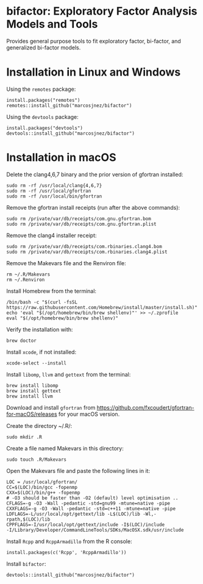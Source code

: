 # bifactor: Exploratory Factor Analysis Models and Tools

Provides general purpose tools to fit exploratory factor, bi-factor, and generalized bi-factor models.

# Installation in Linux and Windows

Using the `remotes` package:

    install.packages("remotes")
    remotes::install_github("marcosjnez/bifactor")
    
Using the `devtools` package:
    
    install.packages("devtools")
    devtools::install_github("marcosjnez/bifactor")

# Installation in macOS

Delete the clang4,6,7 binary and the prior version of gfortran installed:

    sudo rm -rf /usr/local/clang{4,6,7}
    sudo rm -rf /usr/local/gfortran
    sudo rm -rf /usr/local/bin/gfortran

Remove the gfortran install receipts (run after the above commands):

    sudo rm /private/var/db/receipts/com.gnu.gfortran.bom
    sudo rm /private/var/db/receipts/com.gnu.gfortran.plist

Remove the clang4 installer receipt:

    sudo rm /private/var/db/receipts/com.rbinaries.clang4.bom
    sudo rm /private/var/db/receipts/com.rbinaries.clang4.plist

Remove the Makevars file and the Renviron file:
   
    rm ~/.R/Makevars
    rm ~/.Renviron

Install Homebrew from the terminal:

    /bin/bash -c "$(curl -fsSL https://raw.githubusercontent.com/Homebrew/install/master/install.sh)"                                
    echo 'eval "$(/opt/homebrew/bin/brew shellenv)"' >> ~/.zprofile
    eval "$(/opt/homebrew/bin/brew shellenv)"

Verify the installation with:

    brew doctor

Install `xcode`, if not installed:

    xcode-select --install

Install `libomp`, `llvm` and `gettext` from the terminal:

    brew install libomp
    brew install gettext
    brew install llvm

Download and install `gfortran` from https://github.com/fxcoudert/gfortran-for-macOS/releases for your macOS version.

Create the directory ~/.R/:

    sudo mkdir .R

Create a file named Makevars in this directory:

    sudo touch .R/Makevars

Open the Makevars file and paste the following lines in it:

    LOC = /usr/local/gfortran/
    CC=$(LOC)/bin/gcc -fopenmp
    CXX=$(LOC)/bin/g++ -fopenmp
    # -O3 should be faster than -O2 (default) level optimisation ..
    CFLAGS=-g -O3 -Wall -pedantic -std=gnu99 -mtune=native -pipe
    CXXFLAGS=-g -O3 -Wall -pedantic -std=c++11 -mtune=native -pipe
    LDFLAGS=-L/usr/local/opt/gettext/lib -L$(LOC)/lib -Wl,-rpath,$(LOC)/lib
    CPPFLAGS=-I/usr/local/opt/gettext/include -I$(LOC)/include
    -I/Library/Developer/CommandLineTools/SDKs/MacOSX.sdk/usr/include

Install `Rcpp` and `RcppArmadillo` from the R console:

    install.packages(c('Rcpp', 'RcppArmadillo'))

Install `bifactor`:

    devtools::install_github("marcosjnez/bifactor")
